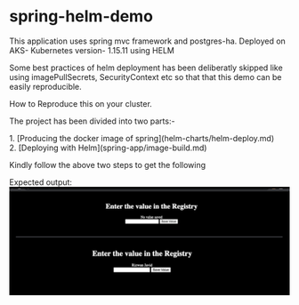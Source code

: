 # spring-helm-demo
This application uses spring mvc framework and postgres-ha. Deployed on AKS-
Kubernetes version- 1.15.11 using HELM

Some best practices of helm deployment has been deliberatly skipped like using 
imagePullSecrets, SecurityContext etc so that that this demo can be easily
reproducible.

How to Reproduce this on your cluster.

The project has been divided into two parts:-
<dl>
<dt>1. [Producing the docker image of spring](helm-charts/helm-deploy.md)</dt>

<dt>2. [Deploying with Helm](spring-app/image-build.md)</dt>
</dl>
Kindly follow the above two steps  to get the following

Expected output:
<img src="images/landing.png"
     alt="landing"
     style="float: left; margin-right: 10px;" />

<img src="images/db-value.png"
     alt="landing"
     style="float: left; margin-right: 10px;" />



